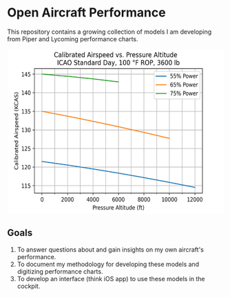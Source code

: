 # Open Aircraft Performance

This repository contains a growing collection of models I am developing from Piper and Lycoming performance charts.

<p align="center">
  <img src="pa-32rt-300/example.png" height="384vh" />
</p>

## Goals

1) To answer questions about and gain insights on my own aircraft's performance.
2) To document my methodology for developing these models and digitizing performance charts.
3) To develop an interface (think iOS app) to use these models in the cockpit.
